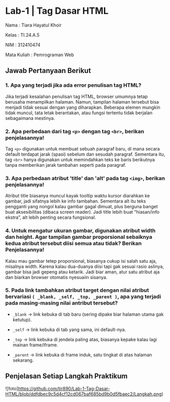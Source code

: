 # Lab-1 | Tag Dasar HTML

Nama : Tiara Hayatul Khoir

Kelas : TI.24.A.5

NIM : 312410474

Mata Kuliah : Pemrograman Web



## Jawab Pertanyaan Berikut

### 1. Apa yang terjadi jika ada error penulisan tag HTML?
Jika terjadi kesalahan penulisan tag HTML, browser umumnya tetap berusaha menampilkan halaman. Namun, tampilan halaman tersebut bisa menjadi tidak sesuai dengan yang diharapkan. Beberapa elemen mungkin tidak muncul, tata letak berantakan, atau fungsi tertentu tidak berjalan sebagaimana mestinya.

### 2. Apa perbedaan dari tag `<p>` dengan tag `<br>`, berikan penjelasannya!
Tag `<p>` digunakan untuk membuat sebuah paragraf baru, di mana secara default terdapat jarak (spasi) sebelum dan sesudah paragraf. Sementara itu, tag `<br>` hanya digunakan untuk memindahkan teks ke baris berikutnya tanpa memberikan jarak tambahan seperti pada paragraf.

### 3. Apa perbedaan atribut 'title' dan 'alt' pada tag `<img>`, berikan penjelasannya!
Atribut title biasanya muncul kayak tooltip waktu kursor diarahkan ke gambar, jadi sifatnya lebih ke info tambahan. Sementara alt itu teks pengganti yang nongol kalau gambar gagal dimuat, plus berguna banget buat aksesibilitas (dibaca screen reader). Jadi title lebih buat “hiasan/info ekstra”, alt lebih penting secara fungsional.

### 4. Untuk mengatur ukuran gambar, digunakan atribut width dan height. Agar tampilan gambar proporsional sebaiknya kedua atribut tersebut diisi semua atau tidak? Berikan Penjelasannya!
Kalau mau gambar tetep proporsional, biasanya cukup isi salah satu aja, misalnya width. Karena kalau dua-duanya diisi tapi gak sesuai rasio aslinya, gambar bisa jadi gepeng atau ketarik. Jadi biar aman, atur satu atribut aja dan biarkan browser otomatis nyesuaiin sisanya.

### 5. Pada link tambahkan atribut target dengan nilai atribut bervariasi `( _blank, _self, _top, _parent )`, apa yang terjadi pada masing-masing nilai antribut tersebut?
- `_blank` → link kebuka di tab baru (sering dipake biar halaman utama gak ketutup).

- `_self` → link kebuka di tab yang sama, ini default-nya.

- `_top` → link kebuka di jendela paling atas, biasanya kepake kalau lagi mainan frame/iframe.

- `_parent` → link kebuka di frame induk, satu tingkat di atas halaman sekarang.



## Penjelasan Setiap Langkah Praktikum

![foto]https://github.com/tir890/Lab-1-Tag-Dasar-HTML/blob/ddfdbec9c5d4cf12cd067baf685bd9b0d5fbaec2/Langkah.png)


